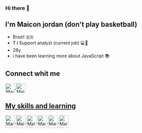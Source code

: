 ### Hi there 👋

<!--
**MaiconJordan/MaiconJordan** is a ✨ _special_ ✨ repository because its `README.md` (this file) appears on your GitHub profile.

Here are some ideas to get you started:

- 🔭 I’m currently working on ...
- 🌱 I’m currently learning ...
- 👯 I’m looking to collaborate on ...
- 🤔 I’m looking for help with ...
- 💬 Ask me about ...
- 📫 How to reach me: ...
- 😄 Pronouns: ...
- ⚡ Fun fact: ...
-->

## I'm Maicon jordan (don't play basketball)

- Brazil 🇧🇷
- T.I Support analyst (current job) 💻:briefcase:
- 28y 
- i have been learning more about JavaScript 📚

## Connect whit me 

<a href="https://www.linkedin.com/in/maiconj/" target="_blank">
<img align="center" alt="Maicon" height="30" width="30" src="https://cdn.jsdelivr.net/gh/devicons/devicon/icons/linkedin/linkedin-original.svg" style="max-width:100%">
  <a href="https://www.linkedin.com/in/maiconj/" target="_blank">
<img align="center" alt="Maicon" height="30" width="30" src="https://cdn2.iconfinder.com/data/icons/social-media-applications/64/social_media_applications_3-instagram-256.png" style="max-width:100%">
  
 ## My skills and learning  
    
    
   <img align="center" alt="Maicon" height="40" width="30" src="https://cdn.jsdelivr.net/gh/devicons/devicon/icons/html5/html5-original.svg" style="max-width:100%"> 
     <img align="center" alt="Maicon" height="40" width="30" src="https://cdn.jsdelivr.net/gh/devicons/devicon/icons/css3/css3-original.svg" style="max-width:100%">
      <img align="center" alt="Maicon" height="40" width="30" src="https://cdn.jsdelivr.net/gh/devicons/devicon/icons/javascript/javascript-original.svg" style="max-width:100%">
    <img align="center" alt="Maicon" height="40" width="30" src="https://cdn.jsdelivr.net/gh/devicons/devicon/icons/bootstrap/bootstrap-plain.svg" style="max-width:100%">
      <img align="center" alt="Maicon" height="40" width="30" src="https://cdn.jsdelivr.net/gh/devicons/devicon/icons/mysql/mysql-original.svg" style="max-width:100%">
        <img align="center" alt="Maicon" height="40" width="30" src="https://cdn.jsdelivr.net/gh/devicons/devicon/icons/git/git-original.svg" style="max-width:100%">
    
    
    
    
     






